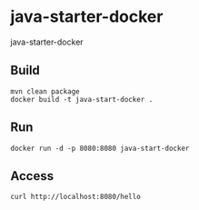 # java-starter-docker
java-starter-docker

## Build
``` Build
mvn clean package
docker build -t java-start-docker .
```

## Run
```Run
docker run -d -p 8080:8080 java-start-docker 
```

## Access
```aidl
curl http://localhost:8080/hello
```
